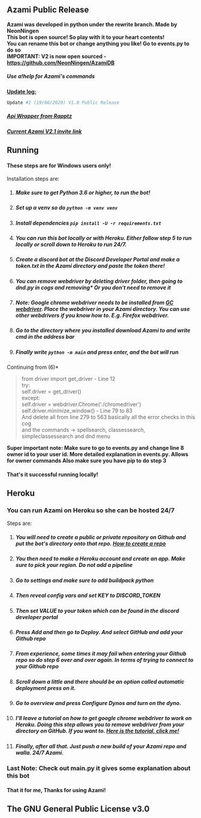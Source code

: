 Azami Public Release
-------------------------

**Azami was developed in python under the rewrite branch. Made by NeonNingen**\
**This bot is open source! So play with it to your heart contents!**\
**You can rename this bot or change anything you like! Go to events.py to do so**\
**IMPORTANT: V2 is now open sourced - https://github.com/NeonNingen/AzamiDB**

##### Use a!help for Azami's commands

<ins> __Update log:__ </ins>

```python
Update #1 (19/06/2020) V1.0 Public Release
```

##### [Api Wrapper from Rapptz](https://github.com/Rapptz/discord.py)

##### [Current Azami V2.1 invite link](https://discord.com/oauth2/authorize?client_id=639574438794231818&permissions=8&scope=bot)

Running
---------------------------

#### These steps are for Windows users only!

Installation steps are:

1) ##### Make sure to get Python 3.6 or higher, to run the bot!

2) ##### Set up a venv so do `python -m venv venv`

3) ##### Install dependencies `pip install -U -r requirements.txt`

4) ##### You can run this bot locally or with Heroku. Either follow step 5 to run locally or scroll down to Heroku to run 24/7.

5) ##### Create a discord bot at the Discord Developer Portal and make a token.txt in the Azami directory and paste the token there!

6) ##### You can remove webdriver by deleting driver folder, then going to dnd.py in cogs and removing* Or you don't need to remove it

7) ##### Note: Google chrome webdriver needs to be installed from [GC webdriver](https://chromedriver.chromium.org/downloads). Place the webdriver in your Azami directory. You can use other webdrivers if you know how to. E.g. Firefox webdriver. 

7) ##### Go to the directory where you installed download Azami to and write cmd in the address bar

8) ##### Finally write `python -m main` and press enter, and the bot will run

Continuing from (6)*
> from driver import get_driver - Line 12\
try:\
self.driver = get_driver()\
except:\
self.driver = webdriver.Chrome('./chromedriver')\
self.driver.minimize_window() - Line 79 to 83\
And delete all from line 279 to 563 basically all the error checks in this cog\
and the commands -> spellsearch, classessearch, simpleclassessearch and dnd menu

**Super important note: Make sure to go to events.py and change line 8 owner id to your user id. More detailed explanation in events.py. Allows for owner commands Also make sure you have pip to do step 3**

#### That's it successful running locally!

Heroku
---------------------------

### You can run Azami on Heroku so she can be hosted 24/7

Steps are:

1) ##### You will need to create a public or private repository on Github and put the bot's directory onto that repo. [How to create a repo](https://www.youtube.com/watch?v=hMfi_ONvGEs) 

2) ##### You then need to make a Heroku account and create an app. Make sure to pick your region. Do not add a pipeline

3) ##### Go to settings and make sure to add buildpack python

4) ##### Then reveal config vars and set KEY to DISCORD_TOKEN

5) ##### Then set VALUE to your token which can be found in the discord developer portal

6) ##### Press Add and then go to Deploy. And select GitHub and add your Github repo

7) ##### From experience, some times it may fail when entering your Github repo so do step 6 over and over again. In terms of trying to connect to your Github repo

8) ##### Scroll down a little and there should be an option called automatic deployment press on it.

9) ##### Go to overview and press Configure Dynos and turn on the dyno.

10) ##### I'll leave a tutorial on how to get google chrome webdriver to work on Heroku. Doing this step allows you to remove webdriver from your directory on GitHub. If you want to. [Here is the tutorial, click me!](https://www.youtube.com/watch?v=Ven-pqwk3ec)

11) ##### Finally, after all that. Just push a new build of your Azami repo and walla. 24/7 Azami. 

### Last Note: Check out main.py it gives some explanation about this bot

#### That it for me, Thanks for using Azami! 

## The GNU General Public License v3.0

